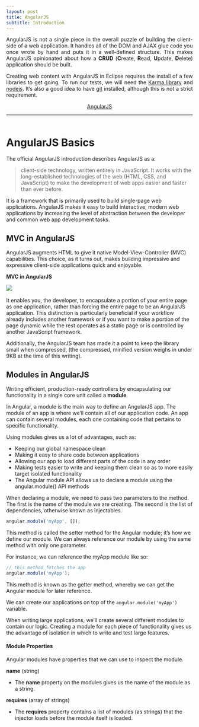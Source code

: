 ```yaml
---
layout: post
title: AngularJS
subtitle: Introduction
---
```


<div style="border-bottom:1px solid black;text-align: justify;">
<!-- text-justify: inter-word; -->
<p>
AngularJS is not a single piece in the overall puzzle of building the client-side of a web application. It handles all of the DOM and AJAX glue code you once wrote by hand and puts it in a well-defined structure. This makes AngularJS opinionated about how a <span style="font-weight:bold;">CRUD</span> (<span style="font-weight:bold;">C</span>reate, <span style="font-weight:bold;">R</span>ead, <span style="font-weight:bold;">U</span>pdate, <span style="font-weight:bold;">D</span>elete) application should be built.
</p>
<p>Creating web content with AngularJS in Eclipse requires the install of a few libraries to get going. To run our tests, we will need the <a href="http://karma-runner.github.io/2.0/intro/installation.html">Karma library</a> and <a href="https://nodejs.org/en/download/">nodejs</a>.
It’s also a good idea to have <a href="https://git.org/en/download/">git</a> installed, although this is not a strict requirement.</p>
<p style="text-align:center"><a href="https://angularjs.org/">AngularJS</a></p>
</div>
<br>

# AngularJS Basics

The official AngularJS introduction describes AngularJS as a:

> client-side technology, written entirely in JavaScript. It works with the long-established technologies of the web (HTML, CSS, and JavaScript) to make the development of web apps easier and faster than ever before.

It is a framework that is primarily used to build single-page web applications. AngularJS makes it easy to build interactive, modern web applications by increasing the level of abstraction between the developer and common web app development tasks.


## MVC in AngularJS

AngularJS augments HTML to give it native Model-View-Controller (MVC)
capabilities. This choice, as it turns out, makes building impressive and expressive client-side applications quick and enjoyable.

**MVC in AngularJS**

<img src="http://angularjstutorials.net/images/mvc/mvc-framework.png" style="display:block;margin-left:auto;margin-right:auto;" />

<br>
It enables you, the developer, to encapsulate a portion of your entire page as one application, rather than forcing the entire page to be an AngularJS application. 
This distinction is particularly beneficial if your workflow already includes another framework or if you want to make a portion of the page dynamic while the rest operates as a static page or is controlled by another JavaScript framework.

Additionally, the AngularJS team has made it a point to keep the library small when compressed, (the compressed, minified version weighs in under 9KB at the time of this writing).


## Modules in AngularJS

Writing efficient, production-ready controllers by encapsulating our functionality in a single core unit called a __module__.

In Angular, a module is the main way to define an AngularJS app. The module of an app is where we’ll contain all of our application code. An app can contain several modules, each one containing code that pertains to specific functionality.

Using modules gives us a lot of advantages, such as:

* Keeping our global namespace clean
* Making it easy to share code between applications
* Allowing our app to load different parts of the code in any order
* Making tests easier to write and keeping them clean so as to more easily target isolated functionality
* The Angular module API allows us to declare a module using the angular.module() API methods

When declaring a module, we need to pass two parameters to the method. The first is the name of the module we are creating. The second is the list of dependencies, otherwise known as injectables.

```javascript
angular.module('myApp', []);
```

This method is called the setter method for the Angular module; it’s how we define our module. We can always reference our module by using the same method with only one parameter. 

For instance, we can reference the myApp module like so:

```javascript
// this method fetches the app
angular.module('myApp');
```

This method is known as the getter method, whereby we can get the Angular module for later reference.

We can create our applications on top of the ```angular.module('myApp')``` variable.

When writing large applications, we’ll create several different modules to contain our logic. Creating a module for each piece of functionality gives us the advantage of isolation in which to write and test large features.

#### Module Properties

Angular modules have properties that we can use to inspect the module.

**name** (string)

 * The __name__ property on the modules gives us the name of the module as a string.

**requires** (array of strings)

 * The __requires__ property contains a list of modules (as strings) that the injector loads before the module itself is loaded.

<br>
<br>